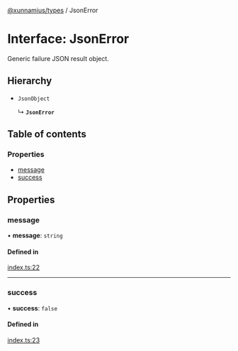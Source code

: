[@xunnamius/types][1] / JsonError

# Interface: JsonError

Generic failure JSON result object.

## Hierarchy

- `JsonObject`

  ↳ **`JsonError`**

## Table of contents

### Properties

- [message][2]
- [success][3]

## Properties

### message

• **message**: `string`

#### Defined in

[index.ts:22][4]

---

### success

• **success**: `false`

#### Defined in

[index.ts:23][5]

[1]: ../README.md
[2]: JsonError.md#message
[3]: JsonError.md#success
[4]:
  https://github.com/Xunnamius/typescript-utils/blob/4747a32/packages/types/src/index.ts#L22
[5]:
  https://github.com/Xunnamius/typescript-utils/blob/4747a32/packages/types/src/index.ts#L23
